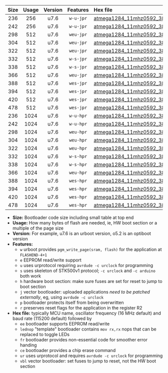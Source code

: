 |Size|Usage|Version|Features|Hex file|
|:-:|:-:|:-:|:-:|:--|
|236|256|u7.6|`w-u-jpr`|[atmega1284_11mhz0592_38400bps_ur_vbl.hex](https://raw.githubusercontent.com/stefanrueger/urboot/main/bootloaders/atmega1284/fcpu_11mhz0592/38400_bps/atmega1284_11mhz0592_38400bps_ur_vbl.hex)|
|242|256|u7.6|`w-u-jpr`|[atmega1284_11mhz0592_38400bps_lednop_ur_vbl.hex](https://raw.githubusercontent.com/stefanrueger/urboot/main/bootloaders/atmega1284/fcpu_11mhz0592/38400_bps/atmega1284_11mhz0592_38400bps_lednop_ur_vbl.hex)|
|298|512|u7.6|`weu-jpr`|[atmega1284_11mhz0592_38400bps_ee_ur_vbl.hex](https://raw.githubusercontent.com/stefanrueger/urboot/main/bootloaders/atmega1284/fcpu_11mhz0592/38400_bps/atmega1284_11mhz0592_38400bps_ee_ur_vbl.hex)|
|304|512|u7.6|`weu-jpr`|[atmega1284_11mhz0592_38400bps_ee_lednop_ur_vbl.hex](https://raw.githubusercontent.com/stefanrueger/urboot/main/bootloaders/atmega1284/fcpu_11mhz0592/38400_bps/atmega1284_11mhz0592_38400bps_ee_lednop_ur_vbl.hex)|
|322|512|u7.6|`weu-jpr`|[atmega1284_11mhz0592_38400bps_ee_lednop_fr_ur_vbl.hex](https://raw.githubusercontent.com/stefanrueger/urboot/main/bootloaders/atmega1284/fcpu_11mhz0592/38400_bps/atmega1284_11mhz0592_38400bps_ee_lednop_fr_ur_vbl.hex)|
|332|512|u7.6|`w-s-jpr`|[atmega1284_11mhz0592_38400bps_vbl.hex](https://raw.githubusercontent.com/stefanrueger/urboot/main/bootloaders/atmega1284/fcpu_11mhz0592/38400_bps/atmega1284_11mhz0592_38400bps_vbl.hex)|
|338|512|u7.6|`w-s-jpr`|[atmega1284_11mhz0592_38400bps_lednop_vbl.hex](https://raw.githubusercontent.com/stefanrueger/urboot/main/bootloaders/atmega1284/fcpu_11mhz0592/38400_bps/atmega1284_11mhz0592_38400bps_lednop_vbl.hex)|
|366|512|u7.6|`weu-jpr`|[atmega1284_11mhz0592_38400bps_ee_lednop_fr_ce_ur_vbl.hex](https://raw.githubusercontent.com/stefanrueger/urboot/main/bootloaders/atmega1284/fcpu_11mhz0592/38400_bps/atmega1284_11mhz0592_38400bps_ee_lednop_fr_ce_ur_vbl.hex)|
|388|512|u7.6|`wes-jpr`|[atmega1284_11mhz0592_38400bps_ee_vbl.hex](https://raw.githubusercontent.com/stefanrueger/urboot/main/bootloaders/atmega1284/fcpu_11mhz0592/38400_bps/atmega1284_11mhz0592_38400bps_ee_vbl.hex)|
|394|512|u7.6|`wes-jpr`|[atmega1284_11mhz0592_38400bps_ee_lednop_vbl.hex](https://raw.githubusercontent.com/stefanrueger/urboot/main/bootloaders/atmega1284/fcpu_11mhz0592/38400_bps/atmega1284_11mhz0592_38400bps_ee_lednop_vbl.hex)|
|420|512|u7.6|`wes-jpr`|[atmega1284_11mhz0592_38400bps_ee_lednop_fr_vbl.hex](https://raw.githubusercontent.com/stefanrueger/urboot/main/bootloaders/atmega1284/fcpu_11mhz0592/38400_bps/atmega1284_11mhz0592_38400bps_ee_lednop_fr_vbl.hex)|
|478|512|u7.6|`wes-jpr`|[atmega1284_11mhz0592_38400bps_ee_lednop_fr_ce_vbl.hex](https://raw.githubusercontent.com/stefanrueger/urboot/main/bootloaders/atmega1284/fcpu_11mhz0592/38400_bps/atmega1284_11mhz0592_38400bps_ee_lednop_fr_ce_vbl.hex)|
|236|1024|u7.6|`w-u-hpr`|[atmega1284_11mhz0592_38400bps_ur.hex](https://raw.githubusercontent.com/stefanrueger/urboot/main/bootloaders/atmega1284/fcpu_11mhz0592/38400_bps/atmega1284_11mhz0592_38400bps_ur.hex)|
|242|1024|u7.6|`w-u-hpr`|[atmega1284_11mhz0592_38400bps_lednop_ur.hex](https://raw.githubusercontent.com/stefanrueger/urboot/main/bootloaders/atmega1284/fcpu_11mhz0592/38400_bps/atmega1284_11mhz0592_38400bps_lednop_ur.hex)|
|298|1024|u7.6|`weu-hpr`|[atmega1284_11mhz0592_38400bps_ee_ur.hex](https://raw.githubusercontent.com/stefanrueger/urboot/main/bootloaders/atmega1284/fcpu_11mhz0592/38400_bps/atmega1284_11mhz0592_38400bps_ee_ur.hex)|
|304|1024|u7.6|`weu-hpr`|[atmega1284_11mhz0592_38400bps_ee_lednop_ur.hex](https://raw.githubusercontent.com/stefanrueger/urboot/main/bootloaders/atmega1284/fcpu_11mhz0592/38400_bps/atmega1284_11mhz0592_38400bps_ee_lednop_ur.hex)|
|322|1024|u7.6|`weu-hpr`|[atmega1284_11mhz0592_38400bps_ee_lednop_fr_ur.hex](https://raw.githubusercontent.com/stefanrueger/urboot/main/bootloaders/atmega1284/fcpu_11mhz0592/38400_bps/atmega1284_11mhz0592_38400bps_ee_lednop_fr_ur.hex)|
|332|1024|u7.6|`w-s-hpr`|[atmega1284_11mhz0592_38400bps.hex](https://raw.githubusercontent.com/stefanrueger/urboot/main/bootloaders/atmega1284/fcpu_11mhz0592/38400_bps/atmega1284_11mhz0592_38400bps.hex)|
|338|1024|u7.6|`w-s-hpr`|[atmega1284_11mhz0592_38400bps_lednop.hex](https://raw.githubusercontent.com/stefanrueger/urboot/main/bootloaders/atmega1284/fcpu_11mhz0592/38400_bps/atmega1284_11mhz0592_38400bps_lednop.hex)|
|366|1024|u7.6|`weu-hpr`|[atmega1284_11mhz0592_38400bps_ee_lednop_fr_ce_ur.hex](https://raw.githubusercontent.com/stefanrueger/urboot/main/bootloaders/atmega1284/fcpu_11mhz0592/38400_bps/atmega1284_11mhz0592_38400bps_ee_lednop_fr_ce_ur.hex)|
|388|1024|u7.6|`wes-hpr`|[atmega1284_11mhz0592_38400bps_ee.hex](https://raw.githubusercontent.com/stefanrueger/urboot/main/bootloaders/atmega1284/fcpu_11mhz0592/38400_bps/atmega1284_11mhz0592_38400bps_ee.hex)|
|394|1024|u7.6|`wes-hpr`|[atmega1284_11mhz0592_38400bps_ee_lednop.hex](https://raw.githubusercontent.com/stefanrueger/urboot/main/bootloaders/atmega1284/fcpu_11mhz0592/38400_bps/atmega1284_11mhz0592_38400bps_ee_lednop.hex)|
|420|1024|u7.6|`wes-hpr`|[atmega1284_11mhz0592_38400bps_ee_lednop_fr.hex](https://raw.githubusercontent.com/stefanrueger/urboot/main/bootloaders/atmega1284/fcpu_11mhz0592/38400_bps/atmega1284_11mhz0592_38400bps_ee_lednop_fr.hex)|
|478|1024|u7.6|`wes-hpr`|[atmega1284_11mhz0592_38400bps_ee_lednop_fr_ce.hex](https://raw.githubusercontent.com/stefanrueger/urboot/main/bootloaders/atmega1284/fcpu_11mhz0592/38400_bps/atmega1284_11mhz0592_38400bps_ee_lednop_fr_ce.hex)|

- **Size:** Bootloader code size including small table at top end
- **Usage:** How many bytes of flash are needed, ie, HW boot section or a multiple of the page size
- **Version:** For example, u7.6 is an urboot version, o5.2 is an optiboot version
- **Features:**
  + `w` urboot provides `pgm_write_page(sram, flash)` for the application at `FLASHEND-4+1`
  + `e` EEPROM read/write support
  + `u` uses urprotocol requiring `avrdude -c urclock` for programming
  + `s` uses skeleton of STK500v1 protocol; `-c urclock` and `-c arduino` both work
  + `h` hardware boot section: make sure fuses are set for reset to jump to boot section
  + `j` vector bootloader: uploaded applications *need to be patched externally*, eg, using `avrdude -c urclock`
  + `p` bootloader protects itself from being overwritten
  + `r` preserves reset flags for the application in the register R2
- **Hex file:** typically MCU name, oscillator frequency (16 MHz default) and baud rate (115200 default) followed by
  + `ee` bootloader supports EEPROM read/write
  + `lednop` "template" bootloader contains `mov rx,rx` nops that can be replaced to toggle LEDs
  + `fr` bootloader provides non-essential code for smoother error handing
  + `ce` bootloader provides a chip erase command
  + `ur` uses urprotocol and requires `avrdude -c urclock` for programming
  + `vbl` vector bootloader: set fuses to jump to reset, not the HW boot section
